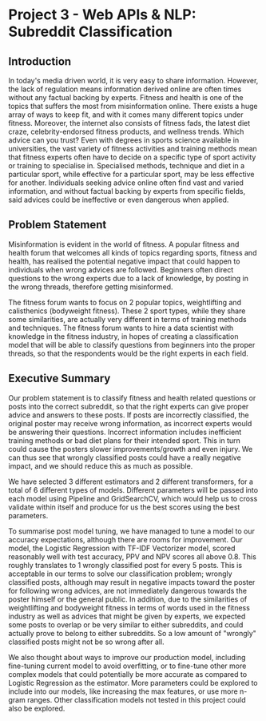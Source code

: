 # Project 3 - Web APIs & NLP: Subreddit Classification

## Introduction

In today's media driven world, it is very easy to share information. However, the lack of regulation means information derived online are often times without any factual backing by experts. Fitness and health is one of the topics that suffers the most from misinformation online. There exists a huge array of ways to keep fit, and with it comes many different topics under fitness. Moreover, the internet also consists of fitness fads, the latest diet craze, celebrity-endorsed fitness products, and wellness trends. Which advice can you trust? Even with degrees in sports science available in universities, the vast variety of fitness activities and training methods mean that fitness experts often have to decide on a specific type of sport activity or training to specialise in. Specialised methods, technique and diet in a particular sport, while effective for a particular sport, may be less effective for another. Individuals seeking advice online often find vast and varied information, and without factual backing by experts from specific fields, said advices could be ineffective or even dangerous when applied.


## Problem Statement

Misinformation is evident in the world of fitness. A popular fitness and health forum that welcomes all kinds of topics regarding sports, fitness and health, has realised the potential negative impact that could happen to individuals when wrong advices are followed. Beginners often direct questions to the wrong experts due to a lack of knowledge, by posting in the wrong threads, therefore getting misinformed.

The fitness forum wants to focus on 2 popular topics, weightlifting and calisthenics (bodyweight fitness). These 2 sport types, while they share some similarities, are actually very different in terms of training methods and techniques. The fitness forum wants to hire a data scientist with knowledge in the fitness industry, in hopes of creating a classification model that will be able to classify questions from beginners into the proper threads, so that the respondents would be the right experts in each field.


## Executive Summary

Our problem statement is to classify fitness and health related questions or posts into the correct subreddit, so that the right experts can give proper advice and answers to these posts. If posts are incorrectly classified, the original poster may receive wrong information, as incorrect experts would be answering their questions. Incorrect information includes inefficient training methods or bad diet plans for their intended sport. This in turn could cause the posters slower improvements/growth and even injury. We can thus see that wrongly classified posts could have a really negative impact, and we should reduce this as much as possible.

We have selected 3 different estimators and 2 different transformers, for a total of 6 different types of models. Different parameters will be passed into each model using Pipeline and GridSearchCV, which would help us to cross validate within itself and produce for us the best scores using the best parameters.

To summarise post model tuning, we have managed to tune a model to our accuracy expectations, although there are rooms for improvement. Our model, the Logistic Regression with TF-IDF Vectorizer model, scored reasonably well with test accuracy, PPV and NPV scores all above 0.8. This roughly translates to 1 wrongly classified post for every 5 posts. This is acceptable in our terms to solve our classification problem; wrongly classified posts, although may result in negative impacts toward the poster for following wrong advices, are not immediately dangerous towards the poster himself or the general public. In addition, due to the similarities of weightlifting and bodyweight fitness in terms of words used in the fitness industry as well as advices that might be given by experts, we expected some posts to overlap or be very similar to either subreddits, and could actually prove to belong to either subreddits. So a low amount of "wrongly" classified posts might not be so wrong after all.

We also thought about ways to improve our production model, including fine-tuning current model to avoid overfitting, or to fine-tune other more complex models that could potentially be more accurate as compared to Logistic Regression as the estimator. More parameters could be explored to include into our models, like increasing the max features, or use more n-gram ranges. Other classification models not tested in this project could also be explored.